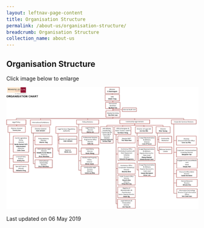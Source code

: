 ```yaml
---
layout: leftnav-page-content
title: Organisation Structure
permalink: /about-us/organisation-structure/
breadcrumb: Organisation Structure
collection_name: about-us
---
```


Organisation Structure
---

Click image below to enlarge<br>
<div class="image">
  <a href="/files/MinLaw_Org_Structure_May_19.pdf">
    <img src="/images/1557104237572.png">
  </a>
</div>

<p class="right-side-updated">Last updated on 06 May 2019</p>

